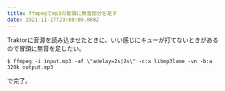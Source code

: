 ```yaml
---
title: ffmpegでmp3の冒頭に無音部分を足す
date: 2021-11-27T23:00:00.000Z
---
```


Traktorに音源を読み込ませたときに、いい感じにキューが打てないときがあるので冒頭に無音を足したい。

```
$ ffmpeg -i input.mp3 -af \"adelay=2s|2s\" -c:a libmp3lame -vn -b:a 320k output.mp3
```

で完了。
